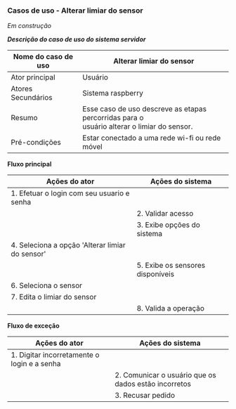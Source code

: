 ### Casos de uso - Alterar limiar do sensor 

*Em construção*

***Descrição do caso de uso do sistema servidor***

| Nome do caso de uso | Alterar limiar do sensor                                     |
| ------------------- | ------------------------------------------------------------ |
| Ator principal      | Usuário                                                      |
| Atores Secundários  | Sistema raspberry                                            |
| Resumo              | Esse caso de uso descreve as etapas percorridas para o <br/>usuário alterar o limiar do sensor. |
| Pré-condições       | Estar conectado a uma rede wi-fi ou rede móvel               |

**Fluxo principal**

| Ações do ator                                   | Ações do sistema                 |
| ----------------------------------------------- | -------------------------------- |
| 1. Efetuar o login com seu usuario e senha      |                                  |
|                                                 | 2. Validar acesso                |
|                                                 | 3. Exibe opções do sistema       |
| 4. Seleciona a opção 'Alterar limiar do sensor' |                                  |
|                                                 | 5. Exibe os sensores disponíveis |
| 6. Seleciona o sensor                           |                                  |
| 7. Edita o limiar do sensor                     |                                  |
|                                                 | 8. Valida a operação             |

**Fluxo de exceção**

| Ações do ator                               | Ações do sistema                                     |
| ------------------------------------------- | ---------------------------------------------------- |
| 1. Digitar incorretamente o login e a senha |                                                      |
|                                             | 2. Comunicar o usuário que os dados estão incorretos |
|                                             | 3. Recusar pedido                                    |

